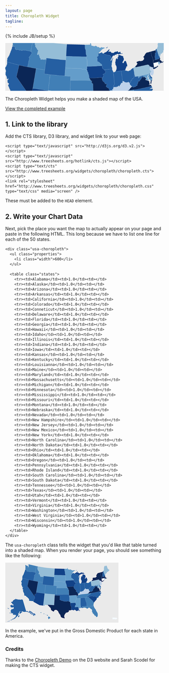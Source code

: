 ```yaml
---
layout: page
title: Choropleth Widget
tagline:
---
```

{% include JB/setup %}

<img class="widget-banner" src="banner.png" />

<p class="intro">The Choropleth Widget helps you make a shaded map of the USA.</p>

<p class="intro"><a href="example.html">View the completed example</a></p>

## 1. Link to the library

Add the CTS library, D3 library, and widget link to your web page:

    <script type="text/javascript" src="http://d3js.org/d3.v2.js"></script>
    <script type="text/javascript" src="http://www.treesheets.org/hotlink/cts.js"></script>
    <script type="text/cts" src="http://www.treesheets.org/widgets/choropleth/choropleth.cts"></script>
    <link rel="stylesheet" href="http://www.treesheets.org/widgets/choropleth/choropleth.css" type="text/css" media="screen" />

These must be added to the `HEAD` element.

## 2. Write your Chart Data

Next, pick the place you want the map to actually appear on your page and paste
in the following HTML. This long because we have to list one line for each of
the 50 states.

    <div class="usa-choropleth">
      <ul class="properties">
        <li class="width">600</li>
      </ul>
    
      <table class="states">
        <tr><td>Alabama</td><td>1.0</td><td></td>
        <tr><td>Alaska</td><td>1.0</td><td></td>
        <tr><td>Arizona</td><td>1.0</td><td></td>
        <tr><td>Arkansas</td><td>1.0</td><td></td>
        <tr><td>California</td><td>1.0</td><td></td>
        <tr><td>Colorado</td><td>1.0</td><td></td>
        <tr><td>Conneticut</td><td>1.0</td><td></td>
        <tr><td>Delaware</td><td>1.0</td><td></td>
        <tr><td>Florida</td><td>1.0</td><td></td>
        <tr><td>Georgia</td><td>1.0</td><td></td>
        <tr><td>Hawaii</td><td>1.0</td><td></td>
        <tr><td>Idaho</td><td>1.0</td><td></td>
        <tr><td>Illinois</td><td>1.0</td><td></td>
        <tr><td>Indiana</td><td>1.0</td><td></td>
        <tr><td>Iowa</td><td>1.0</td><td></td>
        <tr><td>Kansas</td><td>1.0</td><td></td>
        <tr><td>Kentucky</td><td>1.0</td><td></td>
        <tr><td>Louisianna</td><td>1.0</td><td></td>
        <tr><td>Maine</td><td>1.0</td><td></td>
        <tr><td>Maryland</td><td>1.0</td><td></td>
        <tr><td>Massachusetts</td><td>1.0</td><td></td>
        <tr><td>Michigan</td><td>1.0</td><td></td>
        <tr><td>Minnesota</td><td>1.0</td><td></td>
        <tr><td>Mississippi</td><td>1.0</td><td></td>
        <tr><td>Missouri</td><td>1.0</td><td></td>
        <tr><td>Montana</td><td>1.0</td><td></td>
        <tr><td>Nebraska</td><td>1.0</td><td></td>
        <tr><td>Nevada</td><td>1.0</td><td></td>
        <tr><td>New Hampshire</td><td>1.0</td><td></td>
        <tr><td>New Jersey</td><td>1.0</td><td></td>
        <tr><td>New Mexico</td><td>1.0</td><td></td>
        <tr><td>New York</td><td>1.0</td><td></td>
        <tr><td>North Carolina</td><td>1.0</td><td></td>
        <tr><td>North Dakota</td><td>1.0</td><td></td>
        <tr><td>Ohio</td><td>1.0</td><td></td>
        <tr><td>Oklahoma</td><td>1.0</td><td></td>
        <tr><td>Oregon</td><td>1.0</td><td></td>
        <tr><td>Pennsylvania</td><td>1.0</td><td></td>
        <tr><td>Rhode Island</td><td>1.0</td><td></td>
        <tr><td>South Carolina</td><td>1.0</td><td></td>
        <tr><td>South Dakota</td><td>1.0</td><td></td>
        <tr><td>Tennessee</td><td>1.0</td><td></td>
        <tr><td>Texas</td><td>1.0</td><td></td>
        <tr><td>Utah</td><td>1.0</td><td></td>
        <tr><td>Vermont</td><td>1.0</td><td></td>
        <tr><td>Virginia</td><td>1.0</td><td></td>
        <tr><td>Washington</td><td>1.0</td><td></td>
        <tr><td>West Virginia</td><td>1.0</td><td></td>
        <tr><td>Wisconsin</td><td>1.0</td><td></td>
        <tr><td>Wyoming</td><td>1.0</td><td></td>
      </table>
    </div>

The `usa-choropleth` class tells the widget that you'd like that table turned
into a shaded map. When you render your page, you should see something like the
following:

![Choropleth Example](example1.png)

In the example, we've put in the Gross Domestic Product for each state in
America.

### Credits

Thanks to the [Choropleth
Demo](http://mbostock.github.com/d3/ex/choropleth.html) on the D3 website and
Sarah Scodel for making the CTS widget.

<script>
$(function() {
  SelectPage("PageWidgets", "PageWidgetsChoropleth");
});
</script>
